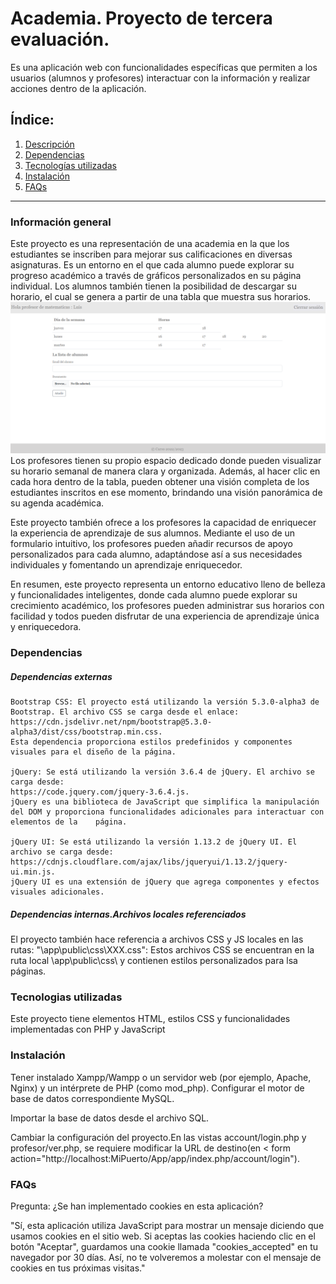# Academia. Proyecto de tercera evaluación.
Es una aplicación web con funcionalidades específicas que permiten a los usuarios (alumnos y profesores) interactuar con la información y realizar acciones dentro de la aplicación.

## Índice:
1. [Descripción](#descripcion)
2. [Dependencias](#dependencias)
3. [Tecnologías utilizadas](#technologías)
4. [Instalación](#instalación)
5. [FAQs](#faqs)

******************************************

### Información general
Este proyecto es una representación de una academia en la que los estudiantes se inscriben para mejorar sus calificaciones en diversas asignaturas. Es un entorno en el que cada alumno puede explorar su progreso académico a través de gráficos personalizados en su página individual. Los alumnos también tienen la posibilidad de descargar su horario, el cual se genera a partir de una tabla que muestra sus horarios.
![prof-img](app/public/Captura2.png)
Los profesores tienen su propio espacio dedicado donde pueden visualizar su horario semanal de manera clara y organizada. Además, al hacer clic en cada hora dentro de la tabla, pueden obtener una visión completa de los estudiantes inscritos en ese momento, brindando una visión panorámica de su agenda académica.

Este proyecto también ofrece a los profesores la capacidad de enriquecer la experiencia de aprendizaje de sus alumnos. Mediante el uso de un formulario intuitivo, los profesores pueden añadir recursos de apoyo personalizados para cada alumno, adaptándose así a sus necesidades individuales y fomentando un aprendizaje enriquecedor.

En resumen, este proyecto representa un entorno educativo lleno de belleza y funcionalidades inteligentes, donde cada alumno puede explorar su crecimiento académico, los profesores pueden administrar sus horarios con facilidad y todos pueden disfrutar de una experiencia de aprendizaje única y enriquecedora.

### Dependencias
##### Dependencias externas

    Bootstrap CSS: El proyecto está utilizando la versión 5.3.0-alpha3 de Bootstrap. El archivo CSS se carga desde el enlace:
    https://cdn.jsdelivr.net/npm/bootstrap@5.3.0-alpha3/dist/css/bootstrap.min.css.
    Esta dependencia proporciona estilos predefinidos y componentes visuales para el diseño de la página.

    jQuery: Se está utilizando la versión 3.6.4 de jQuery. El archivo se carga desde:
    https://code.jquery.com/jquery-3.6.4.js. 
    jQuery es una biblioteca de JavaScript que simplifica la manipulación del DOM y proporciona funcionalidades adicionales para interactuar con elementos de la    página.

    jQuery UI: Se está utilizando la versión 1.13.2 de jQuery UI. El archivo se carga desde:
    https://cdnjs.cloudflare.com/ajax/libs/jqueryui/1.13.2/jquery-ui.min.js. 
    jQuery UI es una extensión de jQuery que agrega componentes y efectos visuales adicionales.

##### Dependencias internas.Archivos locales referenciados
El proyecto también hace referencia a archivos CSS y JS locales en las rutas:
    "\app\public\css\XXX.css": Estos archivos CSS se encuentran en la ruta local \app\public\css\ y contienen estilos personalizados para lsa páginas.
    
### Tecnologias utilizadas
Este proyecto tiene elementos HTML, estilos CSS y funcionalidades implementadas con PHP y JavaScript

### Instalación
Tener instalado Xampp/Wampp o un servidor web (por ejemplo, Apache, Nginx) y un intérprete de PHP (como mod_php). 
Configurar el motor de base de datos correspondiente  MySQL.

Importar la base de datos desde el archivo SQL.

Cambiar la configuración del proyecto.En las vistas account/login.php y profesor/ver.php, se requiere modificar la URL de destino(en < form action="http://localhost:MiPuerto/App/app/index.php/account/login").     
  
  ### FAQs
    
Pregunta: ¿Se han implementado cookies en esta aplicación?                                   

"Sí, esta aplicación utiliza JavaScript para mostrar un mensaje diciendo que usamos cookies en el sitio web. Si aceptas las cookies haciendo clic en el botón "Aceptar", guardamos una cookie llamada "cookies_accepted" en tu navegador por 30 días. Así, no te volveremos a molestar con el mensaje de cookies en tus próximas visitas."

  
